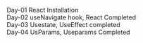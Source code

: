 Day-01 React Installation<br/>
Day-02 useNavigate hook, React Completed<br/>
Day-03 Usestate, UseEffect completed<br/>
Day-04 UsParams, Useparams Completed
